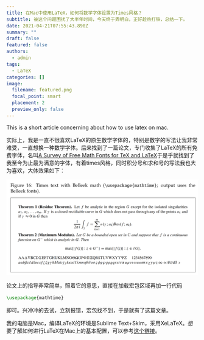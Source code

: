 ```yaml
---
title: 在Mac中使用LaTeX，如何将数学字体设置为Times风格？
subtitle: 被这个问题困扰了大半年时间，今天终于弄明白，正好趁热打铁，总结一下。
date: 2021-04-21T07:55:43.890Z
summary: ""
draft: false
featured: false
authors:
  - admin
tags:
  - LaTeX
categories: []
image:
  filename: featured.png
  focal_point: smart
  placement: 2
  preview_only: false
---
```

This is a short article concerning about how to use latex on mac.

实际上，我是一直不很喜欢LaTeX的原生数学字体的，特别是数字的写法让我非常难受，一直想换一种数学字体。后来找到了一篇论文，专门收集了LaTeX的所有免费字体，名叫[A Survey of Free Math Fonts for TeX and LaTeX](http://www.nic.funet.fi/index/TeX/CTAN/info/Free_Math_Font_Survey/survey.pdf)于是乎就找到了我至今为止最为满意的字体，有着times风格，同时积分号和求和号的写法我也大为喜欢，大体效果如下：

![](截屏2021-04-21-下午4.18.31.png)

论文上的指导非常简单，照着它的意思，直接在加载宏包区域再加一行代码

```tex
\usepackage{mathtime}
```

即可。兴冲冲的去试，立刻报错，宏包找不到，于是就有了这篇文章。

我的电脑是Mac，编译LaTeX的环境是Sublime Text+Skim，采用XeLaTeX。想要了解如何进行LaTeX在Mac上的基本配置，可以参考[这个链接](https://link.zhihu.com/?target=https%3A//www.jianshu.com/p/b1e3b029ded5)。